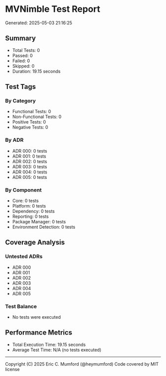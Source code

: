 # MVNimble Test Report

Generated: 2025-05-03 21:16:25

## Summary

* Total Tests: 0
* Passed: 0
* Failed: 0
* Skipped: 0
* Duration: 19.15 seconds

## Test Tags

### By Category

* Functional Tests: 0
* Non-Functional Tests: 0
* Positive Tests: 0
* Negative Tests: 0

### By ADR

* ADR 000: 0 tests
* ADR 001: 0 tests
* ADR 002: 0 tests
* ADR 003: 0 tests
* ADR 004: 0 tests
* ADR 005: 0 tests

### By Component

* Core: 0 tests
* Platform: 0 tests
* Dependency: 0 tests
* Reporting: 0 tests
* Package Manager: 0 tests
* Environment Detection: 0 tests

## Coverage Analysis

### Untested ADRs

* ADR 000
* ADR 001
* ADR 002
* ADR 003
* ADR 004
* ADR 005

### Test Balance

* No tests were executed

## Performance Metrics

* Total Execution Time: 19.15 seconds
* Average Test Time: N/A (no tests executed)



---
Copyright (C) 2025 Eric C. Mumford (@heymumford) Code covered by MIT license
